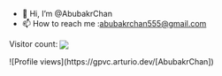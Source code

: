 - 👋 Hi, I’m @AbubakrChan
- 📫 How to reach me :abubakrchan555@gmail.com
<p>  
   Visitor count:
   <img src="https://profile-counter.glitch.me/AbubakrChan/count.svg" align="center"/> 
 </p>
![Profile views](https://gpvc.arturio.dev/[AbubakrChan])
<!---
AbubakrChan/AbubakrChan is a ✨ special o✨ repository because its `README.md` (this file) appears on your GitHub profile.
You can click the Preview link to take a look at your changes.
--->
